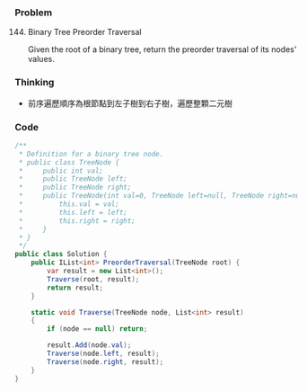 ### Problem

144. Binary Tree Preorder Traversal

     Given the root of a binary tree, return the preorder traversal of its nodes' values.

### Thinking

- 前序遍歷順序為根節點到左子樹到右子樹，遍歷整顆二元樹    

### Code
```csharp
/**
 * Definition for a binary tree node.
 * public class TreeNode {
 *     public int val;
 *     public TreeNode left;
 *     public TreeNode right;
 *     public TreeNode(int val=0, TreeNode left=null, TreeNode right=null) {
 *         this.val = val;
 *         this.left = left;
 *         this.right = right;
 *     }
 * }
 */
public class Solution {
    public IList<int> PreorderTraversal(TreeNode root) {
        var result = new List<int>();
        Traverse(root, result);
        return result;
    }

    static void Traverse(TreeNode node, List<int> result)
    {
        if (node == null) return;

        result.Add(node.val);
        Traverse(node.left, result);
        Traverse(node.right, result);
    }
}
```